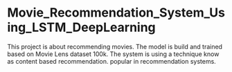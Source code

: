 # Movie_Recommendation_System_Using_LSTM_DeepLearning
 This project is about recommending movies. The model is build and trained based on Movie Lens dataset 100k. The system is using a technique know as content based recommendation. popular in recommendation systems. 
